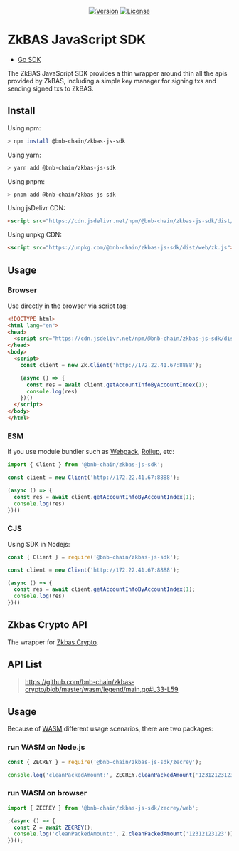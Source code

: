 <p align="center">
  <a href="https://www.npmjs.com/package/@bnb-chain/zkbas-js-sdk"><img src="https://img.shields.io/npm/v/@bnb-chain/zkbas-js-sdk" alt="Version"></a>
  <a href="https://www.npmjs.com/package/@bnb-chain/zkbas-js-sdk"><img src="https://img.shields.io/npm/l/@bnb-chain/zkbas-js-sdk" alt="License"></a>
</p>

# ZkBAS JavaScript SDK 

* [Go SDK](https://github.com/bnb-chain/zkbas-go-sdk)

The ZkBAS JavaScript SDK provides a thin wrapper around thin all the apis provided by ZkBAS, including a simple key manager for signing txs and sending signed txs to ZkBAS.

## Install

Using npm:

```bash
> npm install @bnb-chain/zkbas-js-sdk
```

Using yarn:

```bash
> yarn add @bnb-chain/zkbas-js-sdk
```

Using pnpm:

```bash
> pnpm add @bnb-chain/zkbas-js-sdk
```

Using jsDelivr CDN:

```html
<script src="https://cdn.jsdelivr.net/npm/@bnb-chain/zkbas-js-sdk/dist/web/zk.js"></script>
```

Using unpkg CDN:

```html
<script src="https://unpkg.com/@bnb-chain/zkbas-js-sdk/dist/web/zk.js"></script>
```

## Usage

### Browser

Use directly in the browser via script tag:

```html
<!DOCTYPE html>
<html lang="en">
<head>
  <script src="https://cdn.jsdelivr.net/npm/@bnb-chain/zkbas-js-sdk/dist/web/zk.js"></script>
</head>
<body>
  <script>
    const client = new Zk.Client('http://172.22.41.67:8888');

    (async () => {
      const res = await client.getAccountInfoByAccountIndex(1);
      console.log(res)
    })()
  </script>
</body>
</html>
```

### ESM

If you use module bundler such as [Webpack](https://webpack.js.org/), [Rollup](https://rollupjs.org/guide/en/), etc:

```typescript
import { Client } from '@bnb-chain/zkbas-js-sdk';

const client = new Client('http://172.22.41.67:8888');

(async () => {
  const res = await client.getAccountInfoByAccountIndex(1);
  console.log(res)
})()
```

### CJS

Using SDK in Nodejs:

```javascript
const { Client } = require('@bnb-chain/zkbas-js-sdk');

const client = new Client('http://172.22.41.67:8888');

(async () => {
  const res = await client.getAccountInfoByAccountIndex(1);
  console.log(res)
})()
```

## Zkbas Crypto API

The wrapper for [Zkbas Crypto](https://github.com/bnb-chain/zkbas-crypto).

## API List

> https://github.com/bnb-chain/zkbas-crypto/blob/master/wasm/legend/main.go#L33-L59

## Usage

Because of [WASM](https://webassembly.org/) different usage scenarios, there are two packages:

### run WASM on Node.js

```javascript
const { ZECREY } = require('@bnb-chain/zkbas-js-sdk/zecrey');

console.log('cleanPackedAmount:', ZECREY.cleanPackedAmount('12312123123'))
```

### run WASM on browser

```javascript
import { ZECREY } from '@bnb-chain/zkbas-js-sdk/zecrey/web';

;(async () => {
  const Z = await ZECREY();
  console.log('cleanPackedAmount:', Z.cleanPackedAmount('12312123123'))
})();
```
